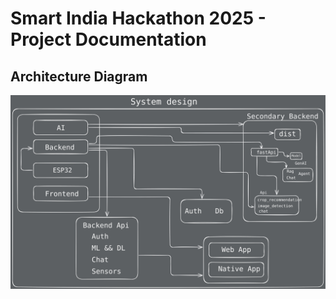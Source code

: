 # Smart India Hackathon 2025 - Project Documentation

## Architecture Diagram
![Architecture](./public/System%20Design.svg)